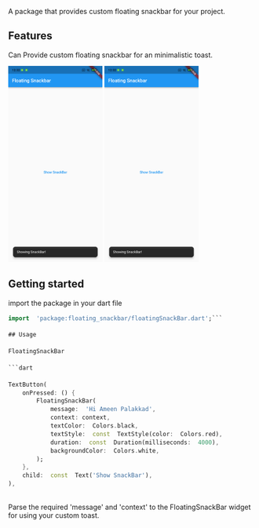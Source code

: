 
<!--
This README describes the package. If you publish this package to pub.dev,
this README's contents appear on the landing page for your package.

For information about how to write a good package README, see the guide for
[writing package pages](https://dart.dev/guides/libraries/writing-package-pages).

For general information about developing packages, see the Dart guide for
[creating packages](https://dart.dev/guides/libraries/create-library-packages)
and the Flutter guide for
[developing packages and plugins](https://flutter.dev/developing-packages).![loader](https://raw.githubusercontent.com/muhd-ameen/FloatingSnackBar/master/assets/image/flutter_02.png)

-->

A package that provides custom floating snackbar for your project.

## Features

Can Provide custom floating snackbar for an minimalistic toast.

<img height="400" src="https://raw.githubusercontent.com/muhd-ameen/FloatingSnackBar/master/assets/image/flutter_02.png"> 
<img height="400" src="https://raw.githubusercontent.com/muhd-ameen/FloatingSnackBar/master/assets/image/flutter_02.png">


## Getting started

import the package in your dart file

```dart
import  'package:floating_snackbar/floatingSnackBar.dart';```

## Usage

FloatingSnackBar

```dart

TextButton(
	onPressed: () {
		FloatingSnackBar(
			message:  'Hi Ameen Palakkad',
			context: context,
			textColor:  Colors.black,
			textStyle:  const  TextStyle(color:  Colors.red),
			duration:  const  Duration(milliseconds:  4000),
			backgroundColor:  Colors.white,
		);
	},
	child:  const  Text('Show SnackBar'),
),
            
```

Parse the required 'message' and 'context' to the FloatingSnackBar widget for using your custom toast.